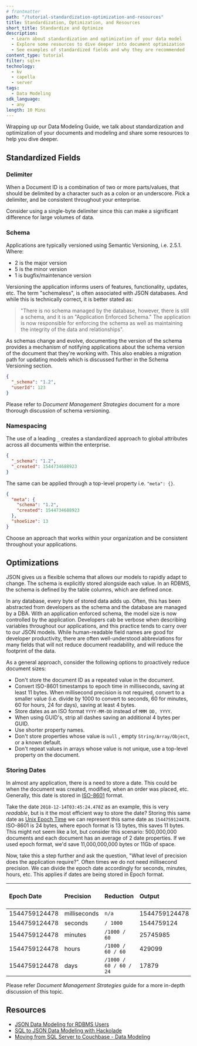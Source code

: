```yaml
---
# frontmatter
path: "/tutorial-standardization-optimization-and-resources"
title: Standardization, Optimization, and Resources
short_title: Standardize and Optimize
description:
  - Learn about standardization and optimization of your data model
  - Explore some resources to dive deeper into document optimization
  - See examples of standardized fields and why they are recommended
content_type: tutorial
filter: sql++
technology:
  - kv
  - capella
  - server
tags:
  - Data Modeling
sdk_language: 
  - any
length: 10 Mins
---
```


Wrapping up our Data Modeling Guide, we talk about standardization and optimization of your documents and modeling and share some resources to help you dive deeper.

## Standardized Fields

### Delimiter

When a Document ID is a combination of two or more parts/values, that should be delimited by a character such as a colon or an underscore. Pick a delimiter, and be consistent throughout your enterprise.

Consider using a single-byte delimiter since this can make a significant difference for large volumes of data.

### Schema

Applications are typically versioned using Semantic Versioning, i.e. 2.5.1. Where:

- 2 is the major version
- 5 is the minor version
- 1 is bugfix/maintenance version

Versioning the application informs users of features, functionality, updates, etc.
The term "schemaless", is often associated with JSON databases. And while this is technically correct, it is better stated as:

> "There is no schema managed by the database, however, there is still a schema, and it is an "Application Enforced Schema." The application is now responsible for enforcing the schema as well as maintaining the integrity of the data and relationships".

As schemas change and evolve, documenting the version of the schema provides a mechanism of notifying applications about the schema version of the document that they're working with.
This also enables a migration path for updating models which is discussed further in the Schema Versioning section.

```json
{
  "_schema": "1.2",
  "userId": 123
}
```

Please refer to _Document Management Strategies_ document for a more thorough discussion of schema versioning.

### Namespacing

The use of a leading `_` creates a standardized approach to global attributes across all documents within the enterprise.

```json
{
  "_schema": "1.2",
  "_created": 1544734688923
}
```

The same can be applied through a top-level property i.e. `"meta": {}`.

```json
{
  "meta": {
    "schema": "1.2",
    "created": 1544734688923
  },
  "shoeSize": 13
}
```

Choose an approach that works within your organization and be consistent throughout your applications.

## Optimizations

JSON gives us a flexible schema that allows our models to rapidly adapt to change. The schema is explicitly stored alongside each value. In an RDBMS, the schema is defined by the table columns, which are defined once.

In any database, every byte of stored data adds up. Often, this has been abstracted from developers as the schema and the database are managed by a DBA. With an application enforced schema, the model size is now controlled by the application. Developers cab be verbose when describing variables throughout our applications, and this practice tends to carry over to our JSON models. While human-readable field names are good for developer productivity, there are often well-understood abbreviations for many fields that will not reduce document readability, and will reduce the footprint of the data.

As a general approach, consider the following options to proactively reduce document sizes:

- Don't store the document ID as a repeated value in the document.
- Convert ISO-8601 timestamps to epoch time in milliseconds, saving at least 11 bytes. When millisecond precision is not required, convert to a smaller value \(i.e. divide by 1000 to convert to seconds, 60 for minutes, 60 for hours, 24 for days\), saving at least 4 bytes.
- Store dates as an ISO format `YYYY-MM-DD` instead of `MMM DD, YYYY`.
- When using GUID's, strip all dashes saving an additional 4 bytes per GUID.
- Use shorter property names.
- Don't store properties whose value is `null` , empty `String/Array/Object`, or a known default.
- Don't repeat values in arrays whose value is not unique, use a top-level property on the document.

### Storing Dates

In almost any application, there is a need to store a date. This could be when the document was created, modified, when an order was placed, etc. Generally, this date is stored in [ISO-8601](https://www.iso.org/iso-8601-date-and-time-format.html) format.

Take the date `2018-12-14T03:45:24.478Z` as an example, this is very _readable_, but is it the most efficient way to store the date?  Storing this same date as [Unix Epoch Time](https://en.wikipedia.org/wiki/Unix_time) we can represent this same date as `1544759124478`.  ISO-8601 is 24 bytes, where epoch format is 13 bytes, this saves 11 bytes.  This might not seem like a lot, but consider this scenario: 500,000,000 documents and each document has an average of 2 date properties.  If we used epoch format, we'd save 11,000,000,000 bytes or 11Gb of space.

Now, take this a step further and ask the question, "What level of precision does the application require?".  Often times we do not need millisecond precision. We can divide the epoch date accordingly for seconds, minutes, hours, etc. This applies if dates are being stored in Epoch format.

| **Epoch Date** | **Precision** | **Reduction** | **Output** | **Length / Bytes** |
| :--- | :--- | :--- | :--- | :--- |
| 1544759124478 | milliseconds | `n/a` | 1544759124478 | 13 |
| 1544759124478 | seconds | `/ 1000` | 1544759124 | 10 |
| 1544759124478 | minutes | `/1000 / 60` | 25745985 | 8 |
| 1544759124478 | hours | `/1000 / 60 / 60` | 429099 | 6 |
| 1544759124478 | days | `/1000 / 60 / 60 / 24` | 17879 | 5 |

Please refer _Document Management Strategies_ guide for a more in-depth discussion of this topic.

## Resources

- [JSON Data Modeling for RDBMS Users](https://blog.couchbase.com/json-data-modeling-rdbms-users/)
- [SQL to JSON Data Modeling with Hackolade](https://blog.couchbase.com/sql-to-json-data-modeling-hackolade/)
- [Moving from SQL Server to Couchbase - Data Modeling](https://blog.couchbase.com/moving-from-sql-server-to-couchbase-part-1-data-modeling/)
